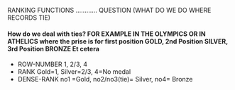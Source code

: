 RANKING FUNCTIONS ............ QUESTION (WHAT DO WE DO WHERE RECORDS TIE)

#### How do we deal with ties? FOR EXAMPLE IN THE OLYMPICS OR IN ATHELICS where the prise is for first position GOLD, 2nd Position SILVER, 3rd Position BRONZE Et cetera
- ROW-NUMBER  1, 2/3, 4
- RANK   Gold=1, Silver=2/3, 4=No medal
- DENSE-RANK   no1 =Gold, no2/no3(tie)= Silver, no4= Bronze
  
